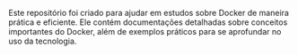 Este repositório foi criado para ajudar em estudos sobre Docker de maneira prática e eficiente. Ele contém documentações detalhadas sobre conceitos importantes do Docker, além de exemplos práticos para se aprofundar no uso da tecnologia.
